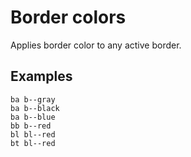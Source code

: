 # Border colors

Applies border color to any active border.


## Examples

<div class="pa3 ba b--gray-300">
    <div class="cols mb3">
        <div class="col w-1/3">
            <div>
                <div class="pv3 ba b--gray"></div>
                <code class="mt1 clipboard">ba b--gray</code>
            </div>
        </div>
        <div class="col w-1/3">
            <div>
                <div class="pv3 ba b--black"></div>
                <code class="mt1 clipboard">ba b--black</code>
            </div>
        </div>
        <div class="col w-1/3">
            <div>
                <div class="pv3 ba b--blue"></div>
                <code class="mt1 clipboard">ba b--blue</code>
            </div>
        </div>
    </div>
    <div class="cols">
        <div class="col s:w-1/3">
            <div class="mb3 s:mb0">
                <div class="bg-gray-300 pv3 bb b--red"></div>
                <code class="mt1 clipboard">bb b--red</code>
            </div>
        </div>
        <div class="col s:w-1/3">
            <div class="mb3 s:mb0">
                <div class="bg-gray-300 pv3 bl b--red"></div>
                <code class="mt1 clipboard">bl bl--red</code>
            </div>
        </div>
        <div class="col s:w-1/3">
            <div>
                <div class="bg-gray-300 pv3 bt b--red"></div>
                <code class="mt1 clipboard">bt bl--red</code>
            </div>
        </div>
    </div>
</div>